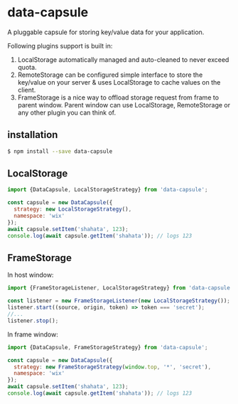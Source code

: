 # data-capsule

A pluggable capsule for storing key/value data for your application.

Following plugins support is built in:
 1. LocalStorage automatically managed and auto-cleaned to never exceed quota.
 2. RemoteStorage can be configured simple interface to store the key/value on your server & uses LocalStorage to cache values on the client.
 3. FrameStorage is a nice way to offload storage request from frame to parent window. Parent window can use LocalStorage, RemoteStorage or any other plugin you can think of.

## installation

```sh
$ npm install --save data-capsule
```

## LocalStorage

```js
import {DataCapsule, LocalStorageStrategy} from 'data-capsule';

const capsule = new DataCapsule({
  strategy: new LocalStorageStrategy(),
  namespace: 'wix'
});
await capsule.setItem('shahata', 123);
console.log(await capsule.getItem('shahata')); // logs 123
```

## FrameStorage

In host window:

```js
import {FrameStorageListener, LocalStorageStrategy} from 'data-capsule';

const listener = new FrameStorageListener(new LocalStorageStrategy());
listener.start((source, origin, token) => token === 'secret');
//...
listener.stop();
```

In frame window:

```js
import {DataCapsule, FrameStorageStrategy} from 'data-capsule';

const capsule = new DataCapsule({
  strategy: new FrameStorageStrategy(window.top, '*', 'secret'),
  namespace: 'wix'
});
await capsule.setItem('shahata', 123);
console.log(await capsule.getItem('shahata')); // logs 123
```
